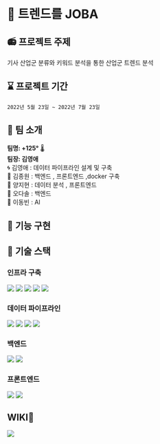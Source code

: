 # :loudspeaker: 트렌드를 JOBA

## :radio: 프로젝트 주제
기사 산업군 분류와 키워드 분석을 통한 산업군 트렌드 분석

## :hourglass: 프로젝트 기간
`2022년 5월 23일 ~ 2022년 7월 23일`

## :high_brightness: 팀 소개

**팀명: +125°** &#x1F321;&#xFE0F;   
**팀장: 김영애**  
:cyclone: 김영애 : 데이터 파이프라인 설계 및 구축  
:ocean: 김종원 :  백엔드 , 프론트엔드 ,docker 구축  
&#x1F9A6; 양지현 :  데이터 분석 , 프론트엔드  
:hamster: 오다솔 :  백엔드  
 :runner: 이동빈 :  AI 
 
## :movie_camera: 기능 구현 


## :wrench: 기술 스택
### 인프라 구축
<img src="https://img.shields.io/badge/Amazon_AWS-FF9900?style=for-the-badge&logo=amazonaws&logoColor=white">  
<img src="https://img.shields.io/badge/Docker-2CA5E0?style=for-the-badge&logo=docker&logoColor=white">
<img src="https://img.shields.io/badge/RedHat-EE0000?style=for-the-badge&logo=redhat&logoColor=white">
<img src="https://img.shields.io/badge/Nginx-009639?style=for-the-badge&logo=nginx&logoColor=white">
<img src="https://img.shields.io/badge/Apache%20Tomcat-F8DC75?style=for-the-badge&logo=Apache%20Tomcat&logoColor=white">

### 데이터 파이프라인
<img src="https://img.shields.io/badge/Apache%20Hadoop-66CCFF?style=for-the-badge&logo=Apache%20Hadoop&logoColor=white">
<img src="https://img.shields.io/badge/Apache%20Spark-E25A1C?style=for-the-badge&logo=Apache%20Spark&logoColor=white">
<img src="https://img.shields.io/badge/PyTorch-EE4C2C?style=for-the-badge&logo=PyTorch&logoColor=white">
<img src="https://img.shields.io/badge/Apache%20Airflow-017CEE?style=for-the-badge&logo=apache%20Airflow&logoColor=white">

### 백엔드
<img src="https://img.shields.io/badge/MariaDB-003545?style=for-the-badge&logo=mariadb&logoColor=white">
<img src="https://img.shields.io/badge/Spring_Boot-F2F4F9?style=for-the-badge&logo=spring-boot">

### 프론트엔드
<img src="https://img.shields.io/badge/React-20232A?style=for-the-badge&logo=react&logoColor=61DAFB">
<img src="https://img.shields.io/badge/Redux-764ABC?style=for-the-badge&logo=Redux&logoColor=61DAFB">




<i class="devicon-pytorch-plain-wordmark"></i>


## WIKI:scroll:

<a href="https://github.com/plus1250-project/joba/wiki/1.-%EA%B0%9C%EC%9A%94">
    <img src="https://img.shields.io/badge/-JOBA%20WIKI-CDDEFF?style=for-the-badge&labelColor=EEF2FF"
/>
</a>
